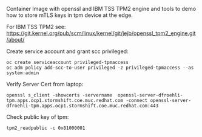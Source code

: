 Container Image with openssl and IBM TSS TPM2 engine and tools to demo how to store mTLS keys in tpm device at the edge.


For IBM TSS TPM2 see:
https://git.kernel.org/pub/scm/linux/kernel/git/jejb/openssl_tpm2_engine.git/about/


Create service account and grant scc privileged:
```
oc create serviceaccount privileged-tpmaccess  
oc adm policy add-scc-to-user privileged -z privileged-tpmaccess --as system:admin
```

Verify Server Cert from laptop:
```
openssl s_client -showcerts -servername  openssl-server-dfroehli-tpm.apps.ocp1.stormshift.coe.muc.redhat.com -connect openssl-server-dfroehli-tpm.apps.ocp1.stormshift.coe.muc.redhat.com:443
```

Check public key of tpm:
```
tpm2_readpublic -c 0x81000001
```
